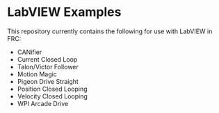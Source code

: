 # LabVIEW Examples

This repository currently contains the following for use with LabVIEW in FRC:
- CANifier
- Current Closed Loop
- Talon/Victor Follower
- Motion Magic
- Pigeon Drive Straight
- Position Closed Looping
- Velocity Closed Looping
- WPI Arcade Drive
